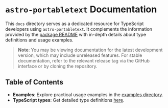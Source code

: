 # `astro-portabletext` Documentation

This `docs` directory serves as a dedicated resource for TypeScript developers
using `astro-portabletext`. It complements the information provided by the
[package README](../astro-portabletext/README.md) with in-depth details about type definitions and
usage examples.

> **Note**: You may be viewing documentation for the latest development version,
> which may include unreleased features. For stable documentation, refer to the
> relevant release tag via the GitHub interface or by cloning the repository.

## Table of Contents

- **Examples**: Explore practical usage examples in the
  [examples directory](../examples/README.md).
- **TypeScript types**: Get detailed type definitions [here](types/README.md).

